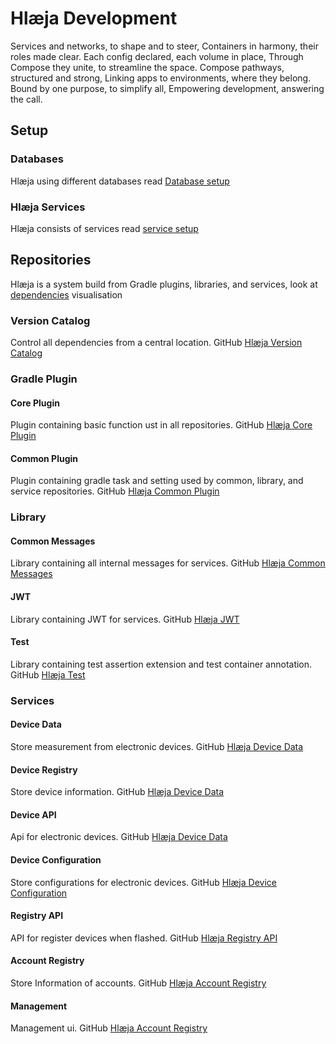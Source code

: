 # Hlæja Development

Services and networks, to shape and to steer, Containers in harmony, their roles made clear. Each config declared, each volume in place, Through Compose they unite, to streamline the space. Compose pathways, structured and strong, Linking apps to environments, where they belong. Bound by one purpose, to simplify all, Empowering development, answering the call.

## Setup 

### Databases

Hlæja using different databases read [Database setup](./doc/docker_database.md)

### Hlæja Services

Hlæja consists of services read [service setup](./doc/docker_hlaeja.md)

## Repositories

Hlæja is a system build from Gradle plugins, libraries, and services, look at [dependencies](./doc/dependency.md) visualisation

### Version Catalog

Control all dependencies from a central location. GitHub [Hlæja Version Catalog](https://github.com/swordsteel/hlaeja-version-catalog)

### Gradle Plugin

#### Core Plugin

Plugin containing basic function ust in all repositories. GitHub [Hlæja Core Plugin](https://github.com/swordsteel/hlaeja-core-plugin)

#### Common Plugin

Plugin containing gradle task and setting used by common, library, and service repositories. GitHub [Hlæja Common Plugin](https://github.com/swordsteel/hlaeja-common-plugin)

### Library

#### Common Messages

Library containing all internal messages for services. GitHub [Hlæja Common Messages](https://github.com/swordsteel/hlaeja-common-messages)

#### JWT

Library containing JWT for services. GitHub [Hlæja JWT](https://github.com/swordsteel/hlaeja-jwt)

#### Test

Library containing test assertion extension and test container annotation. GitHub [Hlæja Test](https://github.com/swordsteel/hlaeja-test)

### Services

#### Device Data

Store measurement from electronic devices. GitHub [Hlæja Device Data](https://github.com/swordsteel/hlaeja-device-data)

#### Device Registry

Store device information. GitHub [Hlæja Device Data](https://github.com/swordsteel/hlaeja-device-registry)

#### Device API

Api for electronic devices. GitHub [Hlæja Device Data](https://github.com/swordsteel/hlaeja-device-api)

#### Device Configuration

Store configurations for electronic devices. GitHub [Hlæja Device Configuration](https://github.com/swordsteel/hlaeja-device-configuration)

#### Registry API

API for register devices when flashed. GitHub [Hlæja Registry API](https://github.com/swordsteel/hlaeja-registry-api)

#### Account Registry

Store Information of accounts. GitHub [Hlæja Account Registry](https://github.com/swordsteel/hlaeja-account-registry)

#### Management

Management ui. GitHub [Hlæja Account Registry](https://github.com/swordsteel/hlaeja-management)
